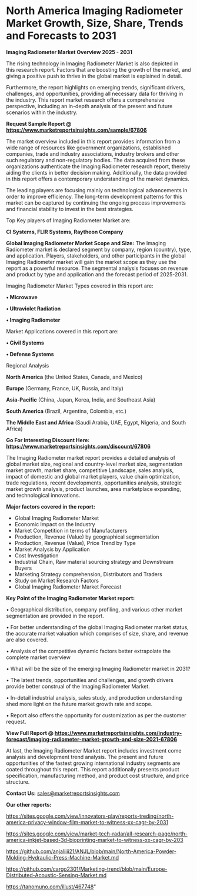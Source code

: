 # North America Imaging Radiometer Market Growth, Size, Share, Trends and Forecasts to 2031

<Strong> Imaging Radiometer Market Overview 2025 - 2031</strong>

The rising technology in Imaging Radiometer Market is also depicted in this research report. Factors that are boosting the growth of the market, and giving a positive push to thrive in the global market is explained in detail.

Furthermore, the report highlights on emerging trends, significant drivers, challenges, and opportunities, providing all necessary data for thriving in the industry. This report market research offers a comprehensive perspective, including an in-depth analysis of the present and future scenarios within the industry.

<strong>Request Sample Report @ <a href=https://www.marketreportsinsights.com/sample/67806>https://www.marketreportsinsights.com/sample/67806</a></strong>

The market overview included in this report provides information from a wide range of resources like government organizations, established companies, trade and industry associations, industry brokers and other such regulatory and non-regulatory bodies. The data acquired from these organizations authenticate the Imaging Radiometer research report, thereby aiding the clients in better decision making. Additionally, the data provided in this report offers a contemporary understanding of the market dynamics.

The leading players are focusing mainly on technological advancements in order to improve efficiency. The long-term development patterns for this market can be captured by continuing the ongoing process improvements and financial stability to invest in the best strategies.

Top Key players of Imaging Radiometer Market are:

<strong>CI Systems, FLIR Systems, Raytheon Company</strong>

<strong><b>Global Imaging Radiometer Market Scope and Size:</b></strong>
The Imaging Radiometer market is declared segment by company, region (country), type, and application. Players, stakeholders, and other participants in the global Imaging Radiometer market will gain the market scope as they use the report as a powerful resource. The segmental analysis focuses on revenue and product by type and application and the forecast period of 2025-2031.

Imaging Radiometer Market Types covered in this report are:

<strong>• Microwave

• Ultraviolet Radiation

• Imaging Radiometer</strong>

Market Applications covered in this report are:

<strong>• Civil Systems

• Defense Systems</strong> 

Regional Analysis

<strong>North America</strong> (the United States, Canada, and Mexico)

<strong>Europe</strong> (Germany, France, UK, Russia, and Italy)

<strong>Asia-Pacific</strong> (China, Japan, Korea, India, and Southeast Asia)

<strong>South America</strong> (Brazil, Argentina, Colombia, etc.)

<strong>The Middle East and Africa</strong> (Saudi Arabia, UAE, Egypt, Nigeria, and South Africa)

<strong>Go For Interesting Discount Here: <a href=https://www.marketreportsinsights.com/discount/67806>https://www.marketreportsinsights.com/discount/67806</a></strong>

The Imaging Radiometer market report provides a detailed analysis of global market size, regional and country-level market size, segmentation market growth, market share, competitive Landscape, sales analysis, impact of domestic and global market players, value chain optimization, trade regulations, recent developments, opportunities analysis, strategic market growth analysis, product launches, area marketplace expanding, and technological innovations.

<strong><b>Major factors covered in the report:</b></strong>
<ul>
  <li>Global Imaging Radiometer Market </li>
  <li>Economic Impact on the Industry</li>
  <li>Market Competition in terms of Manufacturers</li>
  <li>Production, Revenue (Value) by geographical segmentation</li>
  <li>Production, Revenue (Value), Price Trend by Type</li>
  <li>Market Analysis by Application</li>
  <li>Cost Investigation</li>
  <li>Industrial Chain, Raw material sourcing strategy and Downstream Buyers</li>
  <li>Marketing Strategy comprehension, Distributors and Traders</li>
  <li>Study on Market Research Factors</li>
  <li>Global Imaging Radiometer Market Forecast</li>
</ul>

<strong><b>Key Point of the Imaging Radiometer Market report:</b></strong>

• Geographical distribution, company profiling, and various other market segmentation are provided in the report.

• For better understanding of the global Imaging Radiometer market status, the accurate market valuation which comprises of size, share, and revenue are also covered.

• Analysis of the competitive dynamic factors better extrapolate the complete market overview

• What will be the size of the emerging Imaging Radiometer market in 2031?

• The latest trends, opportunities and challenges, and growth drivers provide better construal of the Imaging Radiometer Market.

• In-detail industrial analysis, sales study, and production understanding shed more light on the future market growth rate and scope.

• Report also offers the opportunity for customization as per the customer request.

<strong><b>View Full Report @ <a href=https://www.marketreportsinsights.com/industry-forecast/imaging-radiometer-market-growth-and-size-2021-67806>https://www.marketreportsinsights.com/industry-forecast/imaging-radiometer-market-growth-and-size-2021-67806</a></b></strong>


At last, the Imaging Radiometer Market report includes investment come analysis and development trend analysis. The present and future opportunities of the fastest growing international industry segments are coated throughout this report. This report additionally presents product specification, manufacturing method, and product cost structure, and price structure.

<strong>Contact Us:</strong>
sales@marketreportsinsights.com

<strong>Our other reports:</strong>

<a href=https://sites.google.com/view/innovators-play/reports-treding/north-america-privacy-window-film-market-to-witness-xx-cagr-by-2031>https://sites.google.com/view/innovators-play/reports-treding/north-america-privacy-window-film-market-to-witness-xx-cagr-by-2031</a>

<a href=https://sites.google.com/view/market-tech-radar/all-research-page/north-america-inkjet-based-3d-bioprinting-market-to-witness-xx-cagr-by-203>https://sites.google.com/view/market-tech-radar/all-research-page/north-america-inkjet-based-3d-bioprinting-market-to-witness-xx-cagr-by-203</a>

<a href=https://github.com/anjaliiii21/ANJL/blob/main/North-America-Powder-Molding-Hydraulic-Press-Machine-Market.md>https://github.com/anjaliiii21/ANJL/blob/main/North-America-Powder-Molding-Hydraulic-Press-Machine-Market.md</a>

<a href=https://github.com/cargo2301/Marketing-trend/blob/main/Europe-Distributed-Acoustic-Sensing-Market.md>https://github.com/cargo2301/Marketing-trend/blob/main/Europe-Distributed-Acoustic-Sensing-Market.md</a>

<a href=https://tanomuno.com/illust/467748>https://tanomuno.com/illust/467748</a>"
